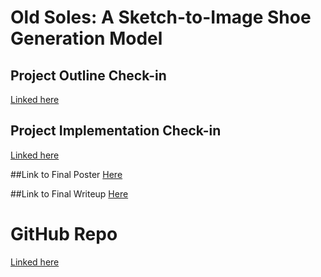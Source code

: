 # Old Soles: A Sketch-to-Image Shoe Generation Model

## Project Outline Check-in

[Linked here](https://docs.google.com/document/d/1pk6Gl9mutzbuFB_78uMcLt0uHBq7WysORxHC1dP49AY/edit?usp=sharing)

## Project Implementation Check-in

[Linked here](https://docs.google.com/document/d/1ti-9ZYgwjS3oaPVPsfPN5xFMnBolydUJ5htayVB_Igk/edit?usp=sharing)

##Link to Final Poster
[Here](https://docs.google.com/presentation/d/1CeiNsoNMI5c7bvnb_zmtOG2DxtNjfr9eKRAPs7C1UFw/edit?usp=sharing)

##Link to Final Writeup
[Here](https://docs.google.com/document/d/1B4fOqBgstqlYwxEHYLv9faBurxX3hhRyudynHUAf03o/edit?usp=sharing)

# GitHub Repo

[Linked here](https://github.com/samsalseda/old-soles)
